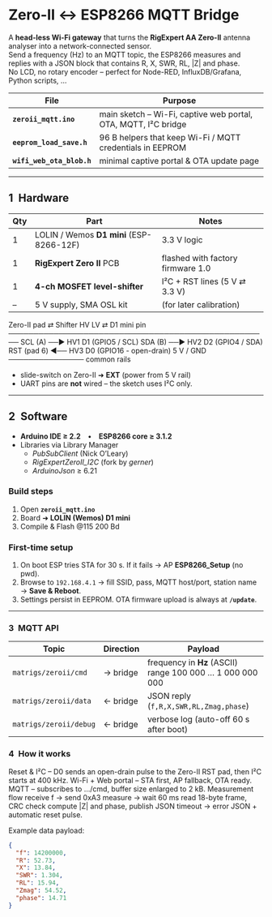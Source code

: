 # Zero-II ↔ ESP8266 MQTT Bridge

A **head-less Wi-Fi gateway** that turns the **RigExpert AA Zero-II** antenna analyser into a network-connected sensor.  
Send a frequency (Hz) to an MQTT topic, the ESP8266 measures and replies with a JSON block that contains R, X, SWR, RL, |Z| and phase.  
No LCD, no rotary encoder – perfect for Node-RED, InfluxDB/Grafana, Python scripts, …

| File | Purpose |
|------|---------|
| **`zeroii_mqtt.ino`** | main sketch – Wi-Fi, captive web portal, OTA, MQTT, I²C bridge |
| **`eeprom_load_save.h`** | 96 B helpers that keep Wi-Fi / MQTT credentials in EEPROM |
| **`wifi_web_ota_blob.h`** | minimal captive portal & OTA update page |

---

## 1 Hardware

| Qty | Part | Notes |
|-----|------|-------|
| 1 | LOLIN / Wemos **D1 mini** (ESP-8266-12F) | 3.3 V logic |
| 1 | **RigExpert Zero II** PCB | flashed with factory firmware 1.0
| 1 | **4-ch MOSFET level-shifter** | I²C + RST lines (5 V ⇄ 3.3 V) |
| – | 5 V supply, SMA OSL kit | (for later calibration) |

Zero-II pad ⇄ Shifter HV LV ⇄ D1 mini pin
────────────────────────────────────────────────────
SCL (A) ──► HV1 D1 (GPIO5 / SCL)
SDA (B) ──► HV2 D2 (GPIO4 / SDA)
RST (pad 6) ◄── HV3 D0 (GPIO16 - open-drain)
5 V / GND ─────────────── common rails

* slide-switch on Zero-II ➜ **EXT** (power from 5 V rail)  
* UART pins are **not** wired – the sketch uses I²C only.

---

## 2 Software

* **Arduino IDE ≥ 2.2** • **ESP8266 core ≥ 3.1.2**  
* Libraries via Library Manager  
  * *PubSubClient*   (Nick O’Leary)  
  * *RigExpertZeroII_I2C* (fork by *gerner*)  
  * *ArduinoJson* ≥ 6.21

### Build steps

1. Open **`zeroii_mqtt.ino`**  
2. Board ➜ **LOLIN (Wemos) D1 mini**  
3. Compile & Flash @115 200 Bd

### First-time setup

1. On boot ESP tries STA for 30 s. If it fails → AP **ESP8266_Setup** (no pwd).  
2. Browse to `192.168.4.1` → fill SSID, pass, MQTT host/port, station name → **Save & Reboot**.  
3. Settings persist in EEPROM. OTA firmware upload is always at **`/update`**.

---

### 3 MQTT API

| Topic | Direction | Payload |
|-------|-----------|---------|
| `matrigs/zeroii/cmd` | → bridge | frequency in **Hz** (ASCII) range 100 000 … 1 000 000 000 |
| `matrigs/zeroii/data` | ← bridge | JSON reply (`f,R,X,SWR,RL,Zmag,phase`) |
| `matrigs/zeroii/debug` | ← bridge | verbose log (auto-off 60 s after boot) |

### 4 How it works
Reset & I²C – D0 sends an open-drain pulse to the Zero-II RST pad, then I²C starts at 400 kHz.
Wi-Fi + Web portal – STA first, AP fallback, OTA ready.
MQTT – subscribes to …/cmd, buffer size enlarged to 2 kB.
Measurement flow
receive f → send 0xA3 measure → wait 60 ms
read 18-byte frame, CRC check
compute |Z| and phase, publish JSON
timeout → error JSON + automatic reset pulse.

Example data payload:

```json
{
  "f": 14200000,
  "R": 52.73,
  "X": 13.84,
  "SWR": 1.304,
  "RL": 15.94,
  "Zmag": 54.52,
  "phase": 14.71
}

